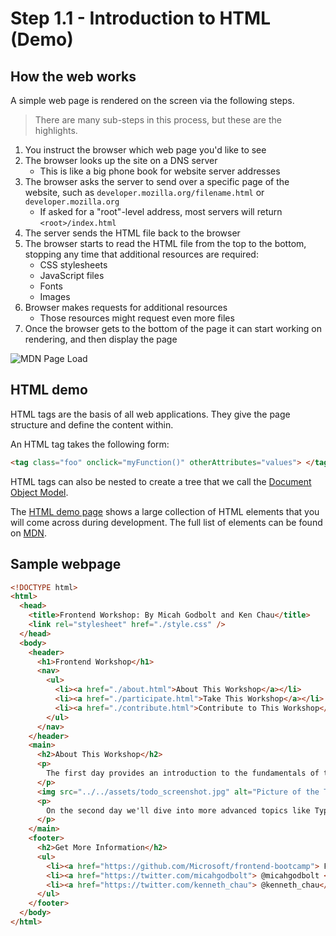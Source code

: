 # Step 1.1 - Introduction to HTML (Demo)

## How the web works

A simple web page is rendered on the screen via the following steps.

> There are many sub-steps in this process, but these are the highlights.

1. You instruct the browser which web page you'd like to see
2. The browser looks up the site on a DNS server
   - This is like a big phone book for website server addresses
3. The browser asks the server to send over a specific page of the website, such as `developer.mozilla.org/filename.html` or `developer.mozilla.org`
   - If asked for a "root"-level address, most servers will return `<root>/index.html`
4. The server sends the HTML file back to the browser
5. The browser starts to read the HTML file from the top to the bottom, stopping any time that additional resources are required:
   - CSS stylesheets
   - JavaScript files
   - Fonts
   - Images
6. Browser makes requests for additional resources
   - Those resources might request even more files
7. Once the browser gets to the bottom of the page it can start working on rendering, and then display the page

![MDN Page Load](https://user-images.githubusercontent.com/1434956/53033758-9da8d580-3426-11e9-9ab8-09f42ccab9a8.png)

## HTML demo

HTML tags are the basis of all web applications. They give the page structure and define the content within.

An HTML tag takes the following form:

```html
<tag class="foo" onclick="myFunction()" otherAttributes="values"> </tag>
```

HTML tags can also be nested to create a tree that we call the [Document Object Model](https://developer.mozilla.org/en-US/docs/Web/API/Document_Object_Model/Introduction).

The [HTML demo page](https://microsoft.github.io/frontend-bootcamp/step1-01/demo) shows a large collection of HTML elements that you will come across during development. The full list of elements can be found on [MDN](https://developer.mozilla.org/en-US/docs/Web/HTML/Element).

## Sample webpage

```html
<!DOCTYPE html>
<html>
  <head>
    <title>Frontend Workshop: By Micah Godbolt and Ken Chau</title>
    <link rel="stylesheet" href="./style.css" />
  </head>
  <body>
    <header>
      <h1>Frontend Workshop</h1>
      <nav>
        <ul>
          <li><a href="./about.html">About This Workshop</a></li>
          <li><a href="./participate.html">Take This Workshop</a></li>
          <li><a href="./contribute.html">Contribute to This Workshop</a></li>
        </ul>
      </nav>
    </header>
    <main>
      <h2>About This Workshop</h2>
      <p>
        The first day provides an introduction to the fundamentals of the web: HTML, CSS and JavaScript.
      </p>
      <img src="../../assets/todo_screenshot.jpg" alt="Picture of the Todo App we will build" />
      <p>
        On the second day we'll dive into more advanced topics like TypeScript, testing, and state management.
      </p>
    </main>
    <footer>
      <h2>Get More Information</h2>
      <ul>
        <li><a href="https://github.com/Microsoft/frontend-bootcamp"> Frontend Bootcamp </a></li>
        <li><a href="https://twitter.com/micahgodbolt"> @micahgodbolt </a></li>
        <li><a href="https://twitter.com/kenneth_chau"> @kenneth_chau</a></li>
      </ul>
    </footer>
  </body>
</html>
```
